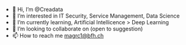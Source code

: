 - 👋 Hi, I’m @Creadata
- 👀 I’m interested in IT Security, Service Management, Data Science
- 🌱 I’m currently learning, Artificial Intellicence > Deep Learning
- 💞️ I’m looking to collaborate on (open to suggestion)
- 📫 How to reach me magrc1@bfh.ch

<!---
Creadata/Creadata is a ✨ special ✨ repository because its `README.md` (this file) appears on your GitHub profile.
You can click the Preview link to take a look at your changes.
--->
